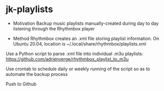 # jk-playlists

* Motivation
Backup music playlists manually-created during day to day listening through the Rhythmbox player

* Method
Rhythmbox creates an .xml file storing playlist information.  On Ubuntu 20.04, location is ~/.local/share/rhythmbox/playlists.xml

Use a Python script to parse .xml file into individual .m3u playlists:
https://github.com/adrienverge/rhythmbox_playlist_to_m3u

Use crontab to schedule daily or weekly running of the script so as to automate the backup process

Push to Github
